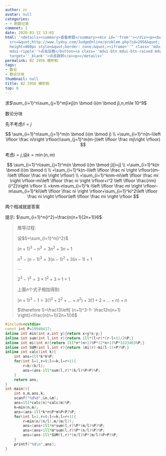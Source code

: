 ```yaml
---
author: zc
avatar: null
categories:
- - 刷题记录
commnet: 1
date: 2020-03-12 13:03
html: '<details><summary>查看原题</summary><div id=''from''></div><p><button onclick="document.getElementById(''from'').innerHTML=''<iframe
  src=&quot;http://www.lydsy.com/JudgeOnline/problem.php?id=2956&quot; width=100%
  height=800px style=&quot;border: none;&quot;><iframe>''" class=''mdui-btn mdui-btn-raised
  mdui-ripple''>点击加载</button><a class=''mdui-btn mdui-btn-raised mdui-ripple'' href="http://www.lydsy.com/JudgeOnline/problem.php?id=2956"
  target=''_blank''>点击跳转</a><p></details>'
permalink: BZ 2956 模积和
tags:
- 数论
- 数论分块
thumbnail: null
title: BZ 2956 模积和
top: 0
---
```

求$\sum_{i=1}^n\sum_{j=1}^m[i≠j](n \bmod i)(m \bmod j),n,m\le 10^9$

数论分块

先不考虑$i!=j$

$$
\sum_{i=1}^n\sum_{j=1}^m(n \bmod i)(m \bmod j)
\\
=\sum_{i=1}^n(n-i\left \lfloor \frac ni\right \rfloor)\sum_{j=1}^m(m-j\left \lfloor \frac mj\right \rfloor)
$$

考虑$i=j$,设$k=\min(n,m)$

$$
\sum_{i=1}^n\sum_{j=1}^m(n \bmod i)(m \bmod j)[i=j]
\\
=\sum_{i=1}^k(n \bmod i)(m \bmod i)
\\
=\sum_{i=1}^k(n-i\left \lfloor \frac ni \right \rfloor)(m-i\left \lfloor \frac mi \right \rfloor)
\\
=\sum_{i=1}^knm-ni\left \lfloor \frac mi \right \rfloor-mi\left \lfloor \frac ni \right \rfloor+i^2 \left \lfloor \frac{nm}{i^2}\right \rfloor
\\
=knm-n\sum_{i=1}^k i\left \lfloor \frac mi \right \rfloor-m\sum_{i=1}^ki\left \lfloor \frac ni \right \rfloor+\sum_{i=1}^ki^2\left \lfloor \frac ni \right \rfloor\left \lfloor \frac mi \right \rfloor
$$

两个相减就是答案

提示: $\sum_{i=1}^n{i^2}=\frac{n(n+1)(2n+1)}6$

> 推导过程: 
> 
> 设$S=\sum_{i=1}^n{i^2}$
> 
> $(n+1)^3-n^3=3n^2+3n+1$
> 
> $n^3-(n-1)^3=3(n-1)^2+3(n-1)+1$
> 
> $\cdots$
> 
> $2^3-1^3=3\times1^2+3\times 1+1$
> 
> 上面$n$个式子相加得到:
> 
> $(n+1)^3-1=3(1^2+2^2+\dots+n^2)+3(1+2+\dots+n)+n$
> 
> $\therefore S=\frac13\left[ (n+1)^3-1- \frac12n(n+1) \right]=\frac{n(n+1)(2n+1)}6$
```cpp
#include<cstdio>
const int P=19940417;
inline int min(int x,int y){return x<y?x:y;}
inline int sum(int l,int r){return 1ll*(l+r)*(r-l+1)/2%P;}
inline int mi(int n){return 1ll*n*(n+1)%P*(2*n+1)%P*3323403%P;}
inline int SUM(int l,int r){return (mi(r)-mi(l-1)+P)%P;}
inline int calc(int k){
    int ans=1ll*k*k%P;
    for(int l=1,r=0;l<=k;l=r+1){
        r=k/(k/l);
        ans=(ans-1ll*sum(l,r)*(k/l)%P+P)%P;
    }
    return ans;
}
int main(){
    int n,m,ans,k;
    scanf("%d%d",&n,&m);
    ans=1ll*calc(n)*calc(m)%P;
    k=min(n,m);
    ans=(ans-1ll*k*n%P*m%P+P)%P;
    for(int l=1,r=0;l<=k;l=r+1){
        r=min(n/(n/l),m/(m/l));
        ans=(ans+1ll*n*sum(l,r)%P*(m/l)%P)%P;
        ans=(ans+1ll*m*sum(l,r)%P*(n/l)%P)%P;
        ans=(ans-1ll*SUM(l,r)*(n/l)%P*(m/l)%P+P)%P;
    }
    printf("%d\n",ans);
}
```
